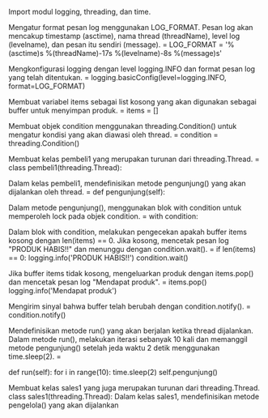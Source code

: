 Import modul logging, threading, dan time.

Mengatur format pesan log menggunakan LOG_FORMAT. Pesan log akan mencakup timestamp (asctime), nama thread (threadName), level log (levelname), dan pesan itu sendiri (message). = LOG_FORMAT = '%(asctime)s %(threadName)-17s %(levelname)-8s %(message)s'

Mengkonfigurasi logging dengan level logging.INFO dan format pesan log yang telah ditentukan. = logging.basicConfig(level=logging.INFO, format=LOG_FORMAT)

Membuat variabel items sebagai list kosong yang akan digunakan sebagai buffer untuk menyimpan produk. = items = []

Membuat objek condition menggunakan threading.Condition() untuk mengatur kondisi yang akan diawasi oleh thread. = condition = threading.Condition()

Membuat kelas pembeli1 yang merupakan turunan dari threading.Thread. = class pembeli1(threading.Thread):

Dalam kelas pembeli1, mendefinisikan metode pengunjung() yang akan dijalankan oleh thread. = def pengunjung(self):

Dalam metode pengunjung(), menggunakan blok with condition untuk memperoleh lock pada objek condition. = with condition:

Dalam blok with condition, melakukan pengecekan apakah buffer items kosong dengan len(items) == 0. Jika kosong, mencetak pesan log "PRODUK HABIS!!" dan menunggu dengan condition.wait(). = if len(items) == 0:
    logging.info('PRODUK HABIS!!')
    condition.wait()

Jika buffer items tidak kosong, mengeluarkan produk dengan items.pop() dan mencetak pesan log "Mendapat produk". = items.pop()
logging.info('Mendapat produk')

Mengirim sinyal bahwa buffer telah berubah dengan condition.notify(). = condition.notify()

Mendefinisikan metode run() yang akan berjalan ketika thread dijalankan. Dalam metode run(), melakukan iterasi sebanyak 10 kali dan memanggil metode pengunjung() setelah jeda waktu 2 detik menggunakan time.sleep(2). =

def run(self):
    for i in range(10):
        time.sleep(2)
        self.pengunjung()

Membuat kelas sales1 yang juga merupakan turunan dari threading.Thread.
class sales1(threading.Thread):
Dalam kelas sales1, mendefinisikan metode pengelola() yang akan dijalankan










